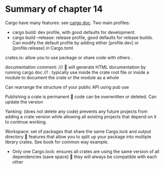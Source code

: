 # Summary of chapter 14
Cargo have many features: see [cargo doc](https://doc.rust-lang.org/cargo/). Two main profiles:
-	cargo build: dev profile, with good defaults for development.
-	cargo build –release: release profile, good defaults for release builds.
Can modify the default profile by adding either [profile.dev] or [profile.release]   in Cargo.toml

crates.io: allow you to use package or share code with others .

documentation comment:
///  will generate HTML documentation by running cargo doc
//! : typically use inside the crate root file or inside a module to document the crate or the module as a whole

Can rearrange the structure of your public API using pub use
 
Publishing a crate is permanent  code can be overwritten or deleted. Can update the version 

Yanking: (does not delete any code) prevents any future projects from adding a crate version while allowing all existing projects that depend on it to continue working. 

Workspace: set of packages that share the same Cargo.lock and output directory  features that allow you to split up your package into multiple library crates. See book for common way example.
-	Only one Cargo.lock:  ensures all crates are using the same version of all dependencies (save space)  they will always be compatible with each other




